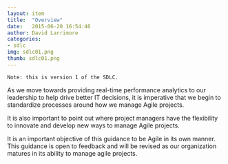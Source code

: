 ```yaml
---
layout: item
title:  "Overview"
date:   2015-06-20 16:54:46
author: David Larrimore
categories:
- sdlc
img: sdlc01.png
thumb: sdlc01.png
---
```


    Note: this is version 1 of the SDLC.


As we move towards providing real-time performance analytics to our leadership to help drive better IT decisions, it is imperative that we begin to standardize processes around how we manage Agile projects.

It is also important to point out where project managers have the flexibility to innovate and develop new ways to manage Agile projects.

It is an important objective of this guidance to be Agile in its own manner. This guidance is open to feedback and will be revised as our organization matures in its ability to manage agile projects.

